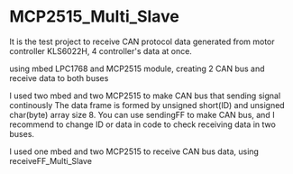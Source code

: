 # MCP2515_Multi_Slave
It is the test project to receive CAN protocol data generated from motor controller KLS6022H,
4 controller's data at once.

using mbed LPC1768 and MCP2515 module, creating 2 CAN bus and receive data to both buses


I used two mbed and two MCP2515 to make CAN bus that sending signal continously
The data frame is formed by unsigned short(ID) and unsigned char(byte) array size 8.
You can use sendingFF to make CAN bus, and I recommend to change ID or data in code to check receiving data in two buses.

I used one mbed and two MCP2515 to receive CAN bus data, using receiveFF_Multi_Slave



